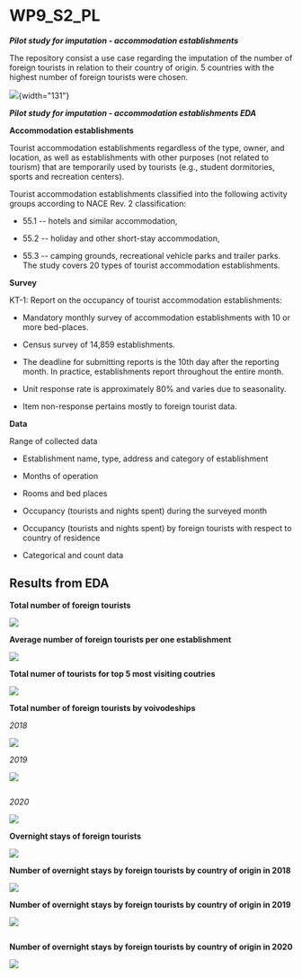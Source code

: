 # WP9_S2_PL

***Pilot study for imputation - accommodation establishments***

The repository consist a use case regarding the imputation of the number of foreign tourists in relation to their country of origin. 5 countries with the highest number of foreign tourists were chosen.

![](images/clipboard-60326414.png){width="131"}

***Pilot study for imputation - accommodation establishments EDA***

**Accommodation establishments**

Tourist accommodation establishments regardless of the type, owner, and location, as well as establishments with other purposes (not related to tourism) that are temporarily used by tourists (e.g., student dormitories, sports and recreation centers).

Tourist accommodation establishments classified into the following activity groups according to NACE Rev. 2 classification:

-   55.1 -- hotels and similar accommodation,

-   55.2 -- holiday and other short-stay accommodation,

-   55.3 -- camping grounds, recreational vehicle parks and trailer parks. The study covers 20 types of tourist accommodation establishments.

**Survey**

KT-1: Report on the occupancy of tourist accommodation establishments:

-   Mandatory monthly survey of accommodation establishments with 10 or more bed-places.

-   Census survey of 14,859 establishments.

-   The deadline for submitting reports is the 10th day after the reporting month. In practice, establishments report throughout the entire month.

-   Unit response rate is approximately 80% and varies due to seasonality.

-   Item non-response pertains mostly to foreign tourist data.

**Data**

Range of collected data

-   Establishment name, type, address and category of establishment

-   Months of operation

-   Rooms and bed places

-   Occupancy (tourists and nights spent) during the surveyed month

-   Occupancy (tourists and nights spent) by foreign tourists with respect to country of residence

-   Categorical and count data

## Results from EDA

**Total number of foreign tourists**

![](images/Picture1.png)

**Average number of foreign tourists per one establishment**

![](images/Picture2.png)

**Total numer of tourists for top 5 most visiting coutries**

![](images/Picture3.png)

**Total number of foreign tourists by voivodeships**

*2018*

![](images/Picture4.png)

*2019*

![](images/Picture5-01.png)

![]()

*2020*

![](images/Picture6.png)

**Overnight stays of foreign tourists**

![](images/Picture7.png)

**Number of overnight stays by foreign tourists by country of origin in 2018**

![](images/Picture8.png)

**Number of overnight stays by foreign tourists by country of origin in 2019**

![](images/Picture9-01.png)

![]()

**Number of overnight stays by foreign tourists by country of origin in 2020**

![](images/Picture10.png)
